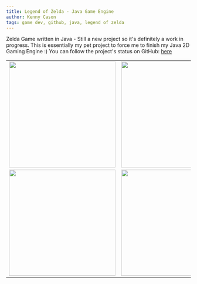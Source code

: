 ```yaml
---
title: Legend of Zelda - Java Game Engine
author: Kenny Cason
tags: game dev, github, java, legend of zelda
---
```


Zelda Game written in Java - Still a new project so it's definitely a work in progress.
This is essentially my pet project to force me to finish my Java 2D Gaming Engine :)
You can follow the project's status on GitHub: <a href="https://github.com/kennycason/java_games/" target="_blank">here</a>

<table>
    <tr>
        <td>
            <img src="http://ken-soft.com/images/zelda/zelda8.png" width="290px"/>
        </td>
        <td>
            <img src="http://ken-soft.com/images/zelda/zelda5.png" width="290px"/>
        </td>
    </tr>
    <tr>
        <td>
            <img src="http://ken-soft.com/images/zelda/zelda7.png" width="290px"/>
        </td>
        <td>
            <img src="http://ken-soft.com/images/zelda/zelda6.png" width="290px"/>
        </td>
    </tr>
</table>